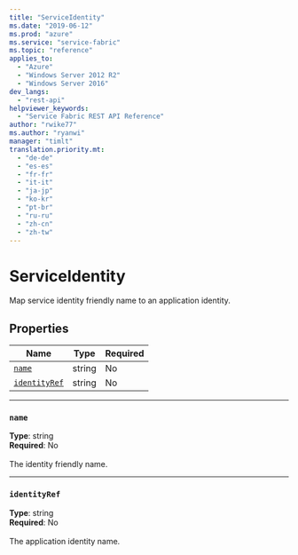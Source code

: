 ```yaml
---
title: "ServiceIdentity"
ms.date: "2019-06-12"
ms.prod: "azure"
ms.service: "service-fabric"
ms.topic: "reference"
applies_to: 
  - "Azure"
  - "Windows Server 2012 R2"
  - "Windows Server 2016"
dev_langs: 
  - "rest-api"
helpviewer_keywords: 
  - "Service Fabric REST API Reference"
author: "rwike77"
ms.author: "ryanwi"
manager: "timlt"
translation.priority.mt: 
  - "de-de"
  - "es-es"
  - "fr-fr"
  - "it-it"
  - "ja-jp"
  - "ko-kr"
  - "pt-br"
  - "ru-ru"
  - "zh-cn"
  - "zh-tw"
---
```

# ServiceIdentity

Map service identity friendly name to an application identity.

## Properties
| Name | Type | Required |
| --- | --- | --- |
| [`name`](#name) | string | No |
| [`identityRef`](#identityref) | string | No |

____
### `name`
__Type__: string <br/>
__Required__: No<br/>
<br/>
The identity friendly name.

____
### `identityRef`
__Type__: string <br/>
__Required__: No<br/>
<br/>
The application identity name.

